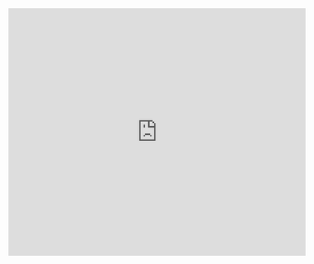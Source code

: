 <iframe src="https://old.changelly.com/widget/v1?auth=email&from=ETH&to=BTC&merchant_id=htxod42fg11hp7i3&address=38qgPtCgvf3tgao9wnKwEFxR6JVknq5Q2L&amount=1&ref_id=htxod42fg11hp7i3&color=53cea5" width="600" height="500" class="changelly" scrolling="no" style="overflow-y: hidden; border: none" > Can't load widget </iframe>

<script type="text/javascript" src="https://coinmarketdaddy.com/currency.js"></script><div class="coinmarketdaddy-currency-widget" data-currencyid="2174" data-base="USD" data-rating="true" data-ticker="true" data-rank="true" data-marketcap="true" data-volume="true" data-supply="true" data-mode="light"></div>
